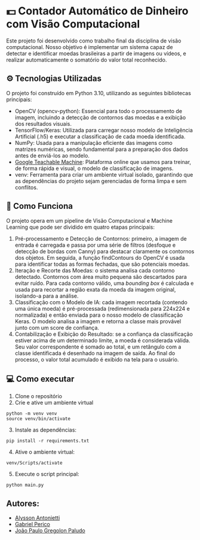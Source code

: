 # 💵 Contador Automático de Dinheiro com Visão Computacional
Este projeto foi desenvolvido como trabalho final da disciplina de visão computacional.
Nosso objetivo é implementar um sistema capaz de detectar e identificar moedas brasileiras a partir de imagens ou vídeos, e realizar automaticamente o somatório do valor total reconhecido.


## ⚙️ Tecnologias Utilizadas
O projeto foi construído em Python 3.10, utilizando as seguintes bibliotecas principais:
- OpenCV (opencv-python): Essencial para todo o processamento de imagem, incluindo a detecção de contornos das moedas e a exibição dos resultados visuais.
- TensorFlow/Keras: Utilizada para carregar nosso modelo de Inteligência Artificial (.h5) e executar a classificação de cada moeda identificada.
- NumPy: Usada para a manipulação eficiente das imagens como matrizes numéricas, sendo fundamental para a preparação dos dados antes de enviá-los ao modelo.
- [Google Teachable Machine](https://teachablemachine.withgoogle.com/): Plataforma online que usamos para treinar, de forma rápida e visual, o modelo de classificação de imagens.
- venv: Ferramenta para criar um ambiente virtual isolado, garantindo que as dependências do projeto sejam gerenciadas de forma limpa e sem conflitos.


## 📖 Como Funciona
O projeto opera em um pipeline de Visão Computacional e Machine Learning que pode ser dividido em quatro etapas principais:
1. Pré-processamento e Detecção de Contornos: primeiro, a imagem de entrada é carregada e passa por uma série de filtros (desfoque e detecção de bordas com Canny) para destacar claramente os contornos dos objetos. Em seguida, a função findContours do OpenCV é usada para identificar todas as formas fechadas, que são potenciais moedas.
2. Iteração e Recorte das Moedas: o sistema analisa cada contorno detectado. Contornos com área muito pequena são descartados para evitar ruído. Para cada contorno válido, uma _bounding box_ é calculada e usada para recortar a região exata da moeda da imagem original, isolando-a para a análise.
3. Classificação com o Modelo de IA: cada imagem recortada (contendo uma única moeda) é pré-processada (redimensionada para 224x224 e normalizada) e então enviada para o nosso modelo de classificação Keras. O modelo analisa a imagem e retorna a classe mais provável junto com um score de confiança.
4. Contabilização e Exibição do Resultado: se a confiança da classificação estiver acima de um determinado limite, a moeda é considerada válida. Seu valor correspondente é somado ao total, e um retângulo com a classe identificada é desenhado na imagem de saída. Ao final do processo, o valor total acumulado é exibido na tela para o usuário.


## 💻 Como executar
1. Clone o repositório
2. Crie e ative um ambiente virtual
```
python -m venv venv
source venv/bin/activate
```
3. Instale as dependências:
```
pip install -r requirements.txt
```
4. Ative o ambiente virtual:
```
venv/Scripts/activate
```
5. Execute o script principal:
```
python main.py
```


## Autores:
* [Alysson Antonietti](https://www.github.com/AlyssonAntonietti)
* [Gabriel Perico](https://github.com/GabrielPerico)
* [João Paulo Gregolon Paludo](https://github.com/joaopaludo)
